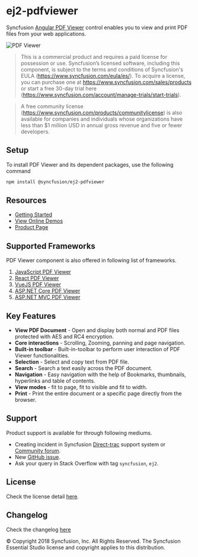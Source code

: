 # ej2-pdfviewer

Syncfusion [Angular PDF Viewer](https://www.syncfusion.com/angular-ui-components/angular-pdf-viewer?utm_source=npm&utm_medium=listing&utm_campaign=angular-pdf-viewer-npm) control enables you to view and print PDF files from your web applications.

![PDF Viewer](https://ej2.syncfusion.com/products/images/pdfviewer/readme.gif)

> This is a commercial product and requires a paid license for possession or use. Syncfusion’s licensed software, including this component, is subject to the terms and conditions of Syncfusion's EULA (https://www.syncfusion.com/eula/es/). To acquire a license, you can purchase one at https://www.syncfusion.com/sales/products or start a free 30-day trial here (https://www.syncfusion.com/account/manage-trials/start-trials).

> A free community license (https://www.syncfusion.com/products/communitylicense) is also available for companies and individuals whose organizations have less than $1 million USD in annual gross revenue and five or fewer developers.

## Setup

To install PDF Viewer and its dependent packages, use the following command

```sh
npm install @syncfusion/ej2-pdfviewer
```

## Resources

* [Getting Started](https://ej2.syncfusion.com/angular/documentation/pdfviewer/getting-started/?utm_source=npm&utm_medium=listing&utm_campaign=angular-pdf-viewer-npm)
* [View Online Demos](https://ej2.syncfusion.com/angular/demos/?utm_source=npm&utm_medium=listing&utm_campaign=angular-pdf-viewer-npm#/material/pdfviewer/default)
* [Product Page](https://www.syncfusion.com/angular-ui-components/angular-pdf-viewer?utm_source=npm&utm_medium=listing&utm_campaign=angular-pdf-viewer-npm)

## Supported Frameworks

PDF Viewer component is also offered in following list of frameworks.

1. [JavaScript PDF Viewer](https://www.syncfusion.com/javascript-ui-controls/js-pdf-viewer?utm_source=npm&utm_medium=listing&utm_campaign=angular-pdf-viewer-npm)
2. [React PDF Viewer](https://www.syncfusion.com/react-ui-components/react-pdf-viewer?utm_source=npm&utm_medium=listing&utm_campaign=angular-pdf-viewer-npm)
3. [VueJS PDF Viewer](https://www.syncfusion.com/vue-ui-components/vue-pdf-viewer?utm_source=npm&utm_medium=listing&utm_campaign=angular-pdf-viewer-npm)
4. [ASP.NET Core PDF Viewer](https://www.syncfusion.com/aspnet-core-ui-controls/pdf-viewer?utm_source=npm&utm_medium=listing&utm_campaign=angular-pdf-viewer-npm)
5. [ASP.NET MVC PDF Viewer](https://www.syncfusion.com/aspnet-mvc-ui-controls/pdf-viewer?utm_source=npm&utm_medium=listing&utm_campaign=angular-pdf-viewer-npm)

## Key Features

* **View PDF Document** - Open and display both normal and PDF files protected with AES and RC4 encryption.
* **Core interactions** - Scrolling, Zooming, panning and page navigation.
* **Built-in toolbar**  - Built-in-toolbar to perform user interaction of PDF Viewer functionalities.
* **Selection**         - Select and copy text from PDF file.
* **Search**            - Search a text easily across the PDF document.
* **Navigation**        - Easy navigation with the help of Bookmarks, thumbnails, hyperlinks and table of contents.
* **View modes**        - fit to page, fit to visible and fit to width.
* **Print**             - Print the entire document or a specific page directly from the browser.

## Support

Product support is available for through following mediums.

* Creating incident in Syncfusion [Direct-trac](https://www.syncfusion.com/support/directtrac/incidents?utm_source=npm&utm_medium=listing&utm_campaign=angular-pdf-viewer-npm) support system or [Community forum](https://www.syncfusion.com/forums/essential-js2?utm_source=npm&utm_medium=listing&utm_campaign=angular-pdf-viewer-npm).
* New [GitHub issue](https://github.com/syncfusion/ej2-pdfviewer/issues/new?utm_source=npm&utm_medium=listing&utm_campaign=angular-pdf-viewer-npm).
* Ask your query in Stack Overflow with tag `syncfusion`, `ej2`.

## License

Check the license detail [here](https://github.com/syncfusion/ej2/blob/master/license?utm_source=npm&utm_medium=listing&utm_campaign=angular-pdf-viewer-npm).

## Changelog

Check the changelog [here](https://github.com/syncfusion/ej2-pdfviewer/blob/master/CHANGELOG.md?utm_source=npm&utm_medium=listing&utm_campaign=angular-pdf-viewer-npm)

 © Copyright 2018 Syncfusion, Inc. All Rights Reserved. The Syncfusion Essential Studio license and copyright applies to this distribution.